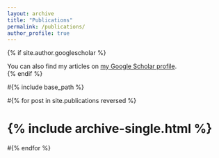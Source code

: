 ```yaml
---
layout: archive
title: "Publications"
permalink: /publications/
author_profile: true
---
```


{% if site.author.googlescholar %}
  <div class="wordwrap">You can also find my articles on <a href="{{https://scholar.google.com/citations?hl=en&user=tPyFPc0AAAAJ}}">my Google Scholar profile</a>.</div>
{% endif %}

#{% include base_path %}

#{% for post in site.publications reversed %}
#  {% include archive-single.html %}
#{% endfor %}
